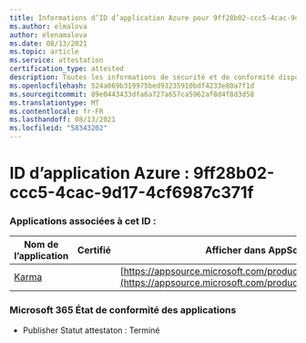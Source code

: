 ```yaml
---
title: Informations d’ID d’application Azure pour 9ff28b02-ccc5-4cac-9d17-4cf6987c371f
ms.author: elmalova
author: elenamalova
ms.date: 08/13/2021
ms.topic: article
ms.service: attestation
certification_type: attested
description: Toutes les informations de sécurité et de conformité disponibles pour 9ff28b02-ccc5-4cac-9d17-4cf6987c371f.
ms.openlocfilehash: 524a069b319975bed93235910bdf4233e80a7f1d
ms.sourcegitcommit: 89e0443433dfa6a727a657ca5962af8d4f8d3d58
ms.translationtype: MT
ms.contentlocale: fr-FR
ms.lasthandoff: 08/13/2021
ms.locfileid: "58343202"
---
```

# <a name="azure-app-id-9ff28b02-ccc5-4cac-9d17-4cf6987c371f"></a>ID d’application Azure : 9ff28b02-ccc5-4cac-9d17-4cf6987c371f


### <a name="apps-associated-with-this-id"></a>Applications associées à cet ID :
| **Nom de l’application** | **Certifié** | **Afficher dans AppSource** |
|--------------|---------------|-----------------------|
| [Karma](https://docs.microsoft.com/microsoft-365-app-certification/forward/WA104381640) |  | [https://appsource.microsoft.com/product/office/WA104381640](https://appsource.microsoft.com/product/office/WA104381640) |

### <a name="microsoft-365-app-compliance-status"></a>Microsoft 365 État de conformité des applications
- Publisher Statut attestaton : Terminé
